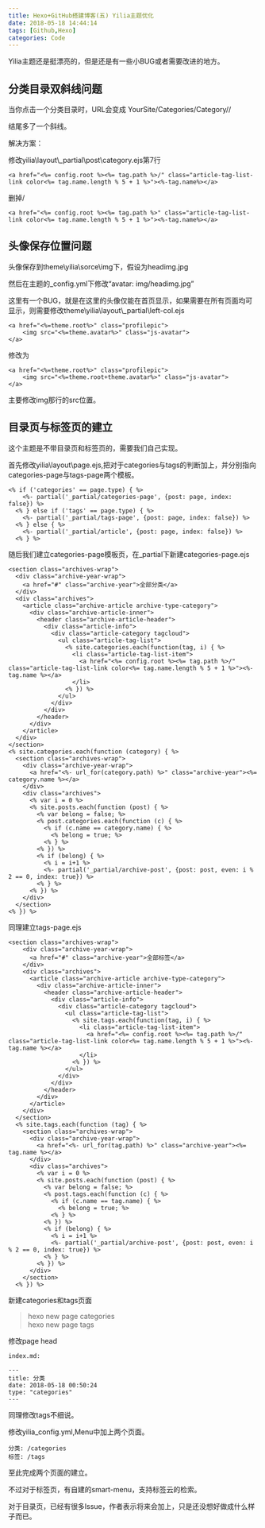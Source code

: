 ```yaml
---
title: Hexo+GitHub搭建博客(五) Yilia主题优化
date: 2018-05-18 14:44:14
tags: [Github,Hexo]
categories: Code
---
```


Yilia主题还是挺漂亮的，但是还是有一些小BUG或者需要改进的地方。

## 分类目录双斜线问题

当你点击一个分类目录时，URL会变成 YourSite/Categories/Category//

结尾多了一个斜线。

解决方案：

修改yilia\layout\\_partial\post\category.ejs第7行
```
<a href="<%= config.root %><%= tag.path %>/" class="article-tag-list-link color<%= tag.name.length % 5 + 1 %>"><%-tag.name%></a>  
```
删掉/
```
<a href="<%= config.root %><%= tag.path %>" class="article-tag-list-link color<%= tag.name.length % 5 + 1 %>"><%-tag.name%></a>
```

## 头像保存位置问题

头像保存到theme\yilia\sorce\img下，假设为headimg.jpg

然后在主题的_config.yml下修改“avatar: img/headimg.jpg”

这里有一个BUG，就是在这里的头像仅能在首页显示，如果需要在所有页面均可显示，则需要修改theme\yilia\layout\\_partial\left-col.ejs
```
<a href="<%=theme.root%>" class="profilepic">
	<img src="<%=theme.avatar%>" class="js-avatar">
</a>
```
修改为

```
<a href="<%=theme.root%>" class="profilepic">
	<img src="<%=theme.root+theme.avatar%>" class="js-avatar">
</a>
```
主要修改img那行的src位置。

## 目录页与标签页的建立

这个主题是不带目录页和标签页的，需要我们自己实现。

首先修改yilia\layout\page.ejs,把对于categories与tags的判断加上，并分别指向categories-page与tags-page两个模板。

```
<% if ('categories' == page.type) { %>
    <%- partial('_partial/categories-page', {post: page, index: false}) %>
  <% } else if ('tags' == page.type) { %>
    <%- partial('_partial/tags-page', {post: page, index: false}) %>
  <% } else { %>
    <%- partial('_partial/article', {post: page, index: false}) %>
  <% } %>
```

随后我们建立categories-page模板页，在_partial下新建categories-page.ejs

```
<section class="archives-wrap">
  <div class="archive-year-wrap">
    <a href="#" class="archive-year">全部分类</a>
  </div>
  <div class="archives">
    <article class="archive-article archive-type-category">
      <div class="archive-article-inner">
        <header class="archive-article-header">
          <div class="article-info">
            <div class="article-category tagcloud">
              <ul class="article-tag-list">
                <% site.categories.each(function(tag, i) { %> 
                  <li class="article-tag-list-item">
                    <a href="<%= config.root %><%= tag.path %>/" class="article-tag-list-link color<%= tag.name.length % 5 + 1 %>"><%- tag.name %></a>
                  </li>
                <% }) %>
              </ul>
            </div>
          </div>
        </header>
      </div>
    </article>
  </div>
</section>
<% site.categories.each(function (category) { %>
  <section class="archives-wrap">
    <div class="archive-year-wrap">
      <a href="<%- url_for(category.path) %>" class="archive-year"><%= category.name %></a>
    </div>
    <div class="archives">
      <% var i = 0 %>
      <% site.posts.each(function (post) { %>
        <% var belong = false; %>
        <% post.categories.each(function (c) { %>
          <% if (c.name == category.name) { %>
            <% belong = true; %>
          <% } %>
        <% }) %>
        <% if (belong) { %>
          <% i = i+1 %>
          <%- partial('_partial/archive-post', {post: post, even: i % 2 == 0, index: true}) %>
        <% } %>
      <% }) %>
    </div>
  </section>
<% }) %>
```

同理建立tags-page.ejs
```
<section class="archives-wrap">
	<div class="archive-year-wrap">
	  <a href="#" class="archive-year">全部标签</a>
	</div>
	<div class="archives">
	  <article class="archive-article archive-type-category">
		<div class="archive-article-inner">
		  <header class="archive-article-header">
			<div class="article-info">
			  <div class="article-category tagcloud">
				<ul class="article-tag-list">
				  <% site.tags.each(function(tag, i) { %> 
					<li class="article-tag-list-item">
					  <a href="<%= config.root %><%= tag.path %>/" class="article-tag-list-link color<%= tag.name.length % 5 + 1 %>"><%- tag.name %></a>
					</li>
				  <% }) %>
				</ul>
			  </div>
			</div>
		  </header>
		</div>
	  </article>
	</div>
  </section>
  <% site.tags.each(function (tag) { %>
	<section class="archives-wrap">
	  <div class="archive-year-wrap">
		<a href="<%- url_for(tag.path) %>" class="archive-year"><%= tag.name %></a>
	  </div>
	  <div class="archives">
		<% var i = 0 %>
		<% site.posts.each(function (post) { %>
		  <% var belong = false; %>
		  <% post.tags.each(function (c) { %>
			<% if (c.name == tag.name) { %>
			  <% belong = true; %>
			<% } %>
		  <% }) %>
		  <% if (belong) { %>
			<% i = i+1 %>
			<%- partial('_partial/archive-post', {post: post, even: i % 2 == 0, index: true}) %>
		  <% } %>
		<% }) %>
	  </div>
	</section>
  <% }) %>
```
新建categories和tags页面

>hexo new page categories  
>hexo new page tags

修改page head

```
index.md:

---
title: 分类
date: 2018-05-18 00:50:24
type: "categories"
---
```
同理修改tags不细说。

修改yilia\_config.yml,Menu中加上两个页面。
```
分类: /categories
标签: /tags
```

至此完成两个页面的建立。

不过对于标签页，有自建的smart-menu，支持标签云的检索。

对于目录页，已经有很多Issue，作者表示将来会加上，只是还没想好做成什么样子而已。